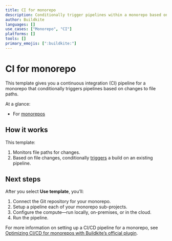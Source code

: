 ```yaml
---
title: CI for monorepo
description: Conditionally trigger pipelines within a monorepo based on changes to file paths.
author: Buildkite
languages: []
use_cases: ["Monorepo", "CI"]
platforms: []
tools: []
primary_emojis: [":buildkite:"]
---
```


# CI for monorepo

This template gives you a continuous integration (CI) pipeline for a monorepo that conditionally triggers pipelines based on changes to file paths.

At a glance:

- For [monorepos](https://en.wikipedia.org/wiki/Monorepo)

## How it works

This template:

1. Monitors file paths for changes.
2. Based on file changes, conditionally [triggers](https://buildkite.com/docs/pipelines/trigger-step) a build on an existing pipeline.

## Next steps

After you select **Use template**, you’ll:

1. Connect the Git repository for your monorepo.
2. Setup a pipeline each of your monorepo sub-projects.
3. Configure the compute—run locally, on-premises, or in the cloud.
4. Run the pipeline.

For more information on setting up a CI/CD pipeline for a monorepo, see [Optimizing CI/CD for monorepos with Buildkite’s official plugin](https://buildkite.com/blog/solving-ci-cd-in-monorepos-with-buildkite-s-official-plugin).
